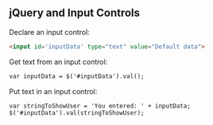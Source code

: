 ## jQuery and Input Controls

Declare an input control:

```html
<input id='inputData' type="text" value="Default data">
```

Get text from an input control:

```html
var inputData = $('#inputData').val();
```

Put text in an input control:

```html
var stringToShowUser = 'You entered: ' + inputData;
$('#inputData').val(stringToShowUser);
```
